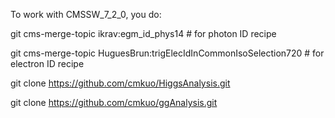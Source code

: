 To work with CMSSW_7_2_0, you do:

git cms-merge-topic ikrav:egm_id_phys14 # for photon ID recipe

git cms-merge-topic HuguesBrun:trigElecIdInCommonIsoSelection720 # for electron ID recipe

git clone https://github.com/cmkuo/HiggsAnalysis.git 

git clone https://github.com/cmkuo/ggAnalysis.git

